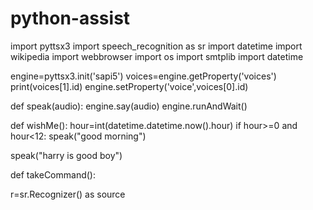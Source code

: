 # python-assist
import pyttsx3
import speech_recognition as sr
import datetime
import wikipedia
import webbrowser
import os
import smtplib
import datetime




 

engine=pyttsx3.init('sapi5')
voices=engine.getProperty('voices')
print(voices[1].id)
engine.setProperty('voice',voices[0].id)

def speak(audio):
    engine.say(audio)
    engine.runAndWait()

def wishMe():
    hour=int(datetime.datetime.now().hour)
    if hour>=0 and hour<12:
        speak("good morning")


speak("harry is good boy")

def takeCommand():
     
  r=sr.Recognizer() as source

